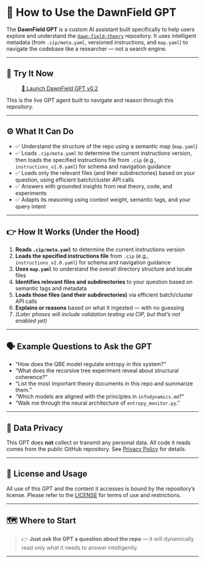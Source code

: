 # 🧠 How to Use the DawnField GPT

The **DawnField GPT** is a custom AI assistant built specifically to help users explore and understand the [`dawn-field-theory`](https://github.com/dawnfield-institute/dawn-field-theory) repository. It uses intelligent metadata (from `.cip/meta.yaml`, versioned instructions, and `map.yaml`) to navigate the codebase like a researcher — not a search engine.

---

## 🚀 Try It Now

> [🧠 Launch DawnField GPT v0.2](https://chatgpt.com/g/g-6855ea1d2fc4819186339844c91c8a0c-dawnfieldframeworkrepogptv0-2)

This is the live GPT agent built to navigate and reason through this repository.

---

## ⚙️ What It Can Do

* ✅ Understand the structure of the repo using a semantic map (`map.yaml`)
* ✅ Loads `.cip/meta.yaml` to determine the current instructions version, then loads the specified instructions file from `.cip` (e.g., `instructions_v2.0.yaml`) for schema and navigation guidance
* ✅ Loads only the relevant files (and their subdirectories) based on your question, using efficient batch/cluster API calls
* ✅ Answers with grounded insights from real theory, code, and experiments
* ✅ Adapts its reasoning using context weight, semantic tags, and your query intent

---

## 👉 How It Works (Under the Hood)

1. **Reads `.cip/meta.yaml`** to determine the current instructions version
2. **Loads the specified instructions file** from `.cip` (e.g., `instructions_v2.0.yaml`) for schema and navigation guidance
3. **Uses `map.yaml`** to understand the overall directory structure and locate files
4. **Identifies relevant files and subdirectories** to your question based on semantic tags and metadata
5. **Loads those files (and their subdirectories)** via efficient batch/cluster API calls
6. **Explains or reasons** based on what it ingested — with no guessing
7. *(Later phases will include validation testing via CIP, but that’s not enabled yet)*

---

## 🗣️ Example Questions to Ask the GPT

* “How does the QBE model regulate entropy in this system?”
* “What does the recursive tree experiment reveal about structural coherence?”
* “List the most important theory documents in this repo and summarize them.”
* “Which models are aligned with the principles in `infodynamics.md`?”
* “Walk me through the neural architecture of `entropy_monitor.py`.”

---

## 🔐 Data Privacy

This GPT does **not** collect or transmit any personal data. All code it reads comes from the public GitHub repository. See [Privacy Policy](./privacy-policy.md) for details.

---

## 📌 License and Usage

All use of this GPT and the content it accesses is bound by the repository’s license. Please refer to the [LICENSE](./../../LICENSE) for terms of use and restrictions.

---

## 🗺️ Where to Start

> 👉 **Just ask the GPT a question about the repo** — it will dynamically read only what it needs to answer intelligently.

---
